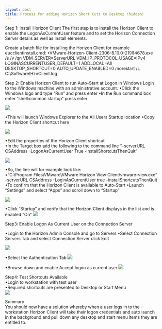 ```yaml
---
layout: post
title: Process for adding Horizon Short Cuts to Desktop (hidden)
---
```

Step 1: Install Horizon Client 
The first step is to install the Horizon Client to enable the LogonAsCurrentUser feature and to set the Horizon Connection Server details as well as install elements.

Create a batch file for installing the Horizon Client for example eucclientinstall.cmd: 
•VMware-Horizon-Client-2306-8.10.0-21964678.exe /s /v /qn VDM_SERVER=ServerURL VDM_IP_PROTOCOL_USAGE=IPv4 LOGINASCURRENTUSER_DEFAULT=1 ADDLOCAL=All DESKTOP_SHORTCUT=0 AUTO_UPDATE_ENABLED=0 /norestart /L C:\Software\HznClient.log

Step 2: Enable Horizon Client to run Auto-Start at Logon in Windows
Login to the Windows machine with an administrative account.
•Click the Windows logo and type “Run” and press enter
•In the Run command box enter “shell:common startup” press enter


<img src="{{ site.baseurl }}/images/horizon-client/run.png">

•This will launch Windows Explorer to the All Users Startup location
•Copy the Horizon Client shortcut here

<img src="{{ site.baseurl }}/images/horizon-client/startup.png">


•Edit the properties of the Horizon Client shortcut  
•In the Target box add the following to the command line “-serverURL CSAddress -LogonAsCurrentUser True -installShortcutsThenQuit”

<img src="{{ site.baseurl }}/images/horizon-client/client-properties.png">

•So, the line will for example look like:  
•“C:\Program Files\VMware\VMware Horizon View Client\vmware-view.exe” -serverURL CSAddress -LoginAsCurrentUser true -installShortcutsThenQuit
•To confirm that the Horizon Client is available to Auto-Start 
•Launch “Settings” and select “Apps” and scroll down to “Startup” 

<img src="{{ site.baseurl }}/images/horizon-client/apps-startup.png">

•Click “Startup” and verify that the Horizon Client displays in the list and is enabled “On” 
<img src="{{ site.baseurl }}/images/horizon-client/apps-startup2.png">

Step3: Enable Logon As Current User on the Connection Server

•Login to the Horizon Admin Console and go to Servers 
•Select Connection Servers Tab and select Connection Server click Edit 

<img src="{{ site.baseurl }}/images/horizon-client/server-properties.png">

•Select the Authentication Tab 
<img src="{{ site.baseurl }}/images/horizon-client/server-auth.png">

•Browse down and enable Accept logon as current user 
<img src="{{ site.baseurl }}/images/horizon-client/server-currentuser.png">

Step4: Test Shortcuts Available  
•Login to workstation with test user  
•Required shortcuts are presented to Desktop or Start Menu  
<img src="{{ site.baseurl }}/images/horizon-client/desktop.png">

Summary  
You should now have a solution whereby when a user logs in to the workstation Horizon Client will take their logon credentials and auto launch in the background and pull down any desktop and start menu items they are entitled to.
